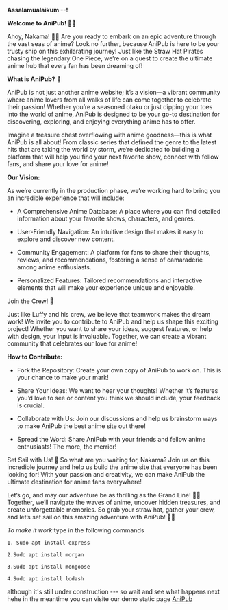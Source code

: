 **Assalamualaikum --!**

**Welcome to AniPub! 🌊🍃**

Ahoy, Nakama! 🏴‍☠️ Are you ready to embark on an epic adventure through the vast seas of anime? Look no further, because AniPub is here to be your trusty ship on this exhilarating journey! Just like the Straw Hat Pirates chasing the legendary One Piece, we’re on a quest to create the ultimate anime hub that every fan has been dreaming of!

**What is AniPub?** 🌟

AniPub is not just another anime website; it’s a vision—a vibrant community where anime lovers from all walks of life can come together to celebrate their passion! Whether you’re a seasoned otaku or just dipping your toes into the world of anime, AniPub is designed to be your go-to destination for discovering, exploring, and enjoying everything anime has to offer.

Imagine a treasure chest overflowing with anime goodness—this is what AniPub is all about! From classic series that defined the genre to the latest hits that are taking the world by storm, we’re dedicated to building a platform that will help you find your next favorite show, connect with fellow fans, and share your love for anime!

**Our Vision:**

As we’re currently in the production phase, we’re working hard to bring you an incredible experience that will include:

- A Comprehensive Anime Database: A place where you can find detailed information about your favorite shows, characters, and genres.

- User-Friendly Navigation: An intuitive design that makes it easy to explore and discover new content.

- Community Engagement: A platform for fans to share their thoughts, reviews, and recommendations, fostering a sense of camaraderie among anime enthusiasts.

- Personalized Features: Tailored recommendations and interactive elements that will make your experience unique and enjoyable.

Join the Crew! 🤝

Just like Luffy and his crew, we believe that teamwork makes the dream work! We invite you to contribute to AniPub and help us shape this exciting project! Whether you want to share your ideas, suggest features, or help with design, your input is invaluable. Together, we can create a vibrant community that celebrates our love for anime!

**How to Contribute:**

- Fork the Repository: Create your own copy of AniPub to work on. This is your chance to make your mark!

- Share Your Ideas: We want to hear your thoughts! Whether it’s features you’d love to see or content you think we should include, your feedback is crucial.

- Collaborate with Us: Join our discussions and help us brainstorm ways to make AniPub the best anime site out there!

- Spread the Word: Share AniPub with your friends and fellow anime enthusiasts! The more, the merrier!

Set Sail with Us! 🚀 So what are you waiting for, Nakama? Join us on this incredible journey and help us build the anime site that everyone has been looking for! With your passion and creativity, we can make AniPub the ultimate destination for anime fans everywhere!

Let’s go, and may our adventure be as thrilling as the Grand Line! 🌊✨ Together, we’ll navigate the waves of anime, uncover hidden treasures, and create unforgettable memories. So grab your straw hat, gather your crew, and let’s set sail on this amazing adventure with AniPub! 🏴‍☠️



*To make it work*
type in the following commands

```
1. Sudo apt install express
```
```
2.Sudo apt install morgan
```
```
3.Sudo apt install mongoose
```
```
4.Sudo apt install lodash
```

although it's still under construction --- so wait and see what happens next hehe
in the meantime you can visite our demo static page
<a href="https://adnandluffy.github.io/">AniPub</a>
